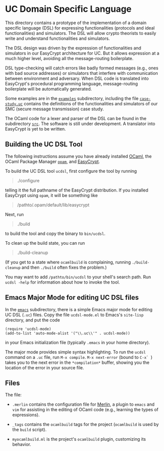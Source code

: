 UC Domain Specific Language
====================================================================

This directory contains a prototype of the implementation of a domain
specific language (DSL) for expressing functionalities (protocols and
ideal functionalities) and simulators. The DSL will allow crypto
theorists to easily write and understand functionalities and
simulators.

The DSL design was driven by the expression of functionalities and
simulators in our EasyCrypt architecture for UC.  But it allows
expression at a much higher level, avoiding all the message-routing
boilerplate.

DSL type-checking will catch errors like badly formed messages (e.g.,
ones with bad source addresses) or simulators that interfere with
communication between environment and adversary. When DSL code is
translated into EasyCrypt's procedural programming language,
message-routing boilerplate will be automatically generated.

Some examples are in the [`examples`](examples) subdirectory,
including the file [`case-study.uc`](examples/case-study.uc) contains
the definitions of the functionalities and simulators of our SMC
(secure message transmission) case study.

The OCaml code for a lexer and parser of the DSL can be found in the
subdirectory [`src`](src). The software is still under development.  A
translator into EasyCrypt is yet to be written.

Building the UC DSL Tool
--------------------------------------------------------------------

The following instructions assume you have already installed
[OCaml](https://ocaml.org), the OCaml Package Manager
[`opam`](https://opam.ocaml.org), and
[EasyCrypt](https://github.com/EasyCrypt/easycrypt).

To build the UC DSL tool `ucdsl`, first configure the tool by running

> ./configure

telling it the full pathname of the EasyCrypt distribution. If you
installed EasyCrypt using `opam`, it will be something like

> /pathto/.opam/default/lib/easycrypt

Next, run

> ./build

to build the tool and copy the binary to `bin/ucdsl`.

To clean up the build state, you can run

> ./build-cleanup

(If you get to a state where `ocamlbuild` is complaining, running
`./build-cleanup` and then `./build` often fixes the problem.)

You may want to add `/pathto/bin/ucdsl` to your shell's search path.  Run
`ucdsl -help` for information about how to invoke the tool.

Emacs Major Mode for editing UC DSL files
--------------------------------------------------------------------

In the [`emacs`](emacs) subdirectory, there is a simple Emacs major
mode for editing UC DSL (`.uc`) files. Copy the file `ucdsl-mode.el`
to Emacs's `site-lisp` directory, and put the code

```
(require 'ucdsl-mode)
(add-to-list 'auto-mode-alist '("\\.uc\\'" . ucdsl-mode))
```

in your Emacs initialization file (typically `.emacs` in your
home directory).

The major mode provides simple syntax highlighting. To run the
`ucdsl` command on a `.uc` file, run `M-x compile`. `M-x next-error`
(bound to ``C-x` ``) takes you to the next error in the `*compilation*`
buffer, showing you the location of the error in your source file.

Files
--------------------------------------------------------------------

The file:

* `.merlin` contains the configuration file for
  [Merlin](https://github.com/ocaml/merlin), a plugin to `emacs` and
  `vim` for assisting in the editing of OCaml code (e.g., learning the
  types of expressions).

* `_tags` contains the `ocamlbuild` tags for the project (`ocamlbuild`
  is used by the `build` script).

* `myocamlbuild.ml` is the project's `ocamlbuild` plugin, customizing
  its behavior.
